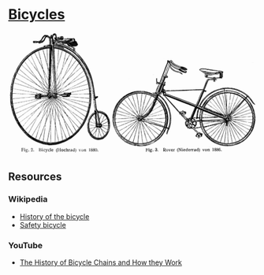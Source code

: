 # [Bicycles](https://en.wikipedia.org/wiki/Bicycle)

[![Drawings of a penny farthing and a safety bicycle](/img/early-bicycles.png)](https://commons.wikimedia.org/wiki/File:L-Hochrad.png)

## Resources

### Wikipedia
- [History of the bicycle](https://en.wikipedia.org/wiki/History_of_the_bicycle)
- [Safety bicycle](https://en.wikipedia.org/wiki/Safety_bicycle)

### YouTube
- [The History of Bicycle Chains and How they Work](https://youtu.be/FfZAfdLDcSs)

